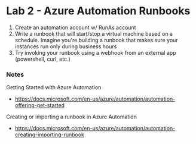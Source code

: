 # Lab 2 - Azure Automation Runbooks

1. Create an automation account w/ RunAs account
2. Write a runbook that will start/stop a virtual machine based on a schedule. Imagine you're building a runbook that makes sure your instances run only during business hours
3. Try invoking your runbook using a webhook from an external app (powershell, curl, etc.)

### Notes

Getting Started with Azure Automation
* https://docs.microsoft.com/en-us/azure/automation/automation-offering-get-started

Creating or importing a runbook in Azure Automation
* https://docs.microsoft.com/en-us/azure/automation/automation-creating-importing-runbook